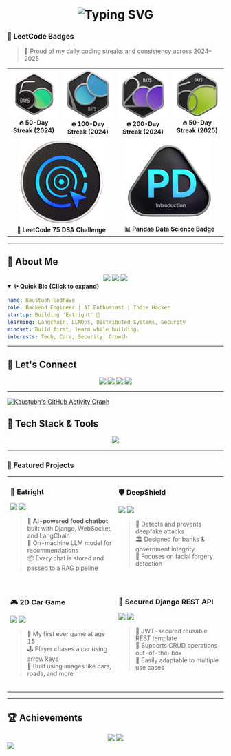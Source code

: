 <!-- 🌐 Modern 3D-Style GitHub README by Kaustubh Gadhave -->

<h1 align="center">
<img src="https://readme-typing-svg.herokuapp.com?font=Press+Start+2P&pause=1000&color=00F0FF&center=true&vCenter=true&width=800&lines=HEY+👋+I'M+KAUSTUBH+GADHAVE;BACKEND+%26+AI+ENGINEER;TECH+%7C+SECURITY+%7C+AI+%7C+STARTUPS+%7C+CARS" alt="Typing SVG" />

</h1>




### 🧠 LeetCode Badges  
> 📅 Proud of my daily coding streaks and consistency across 2024–2025

<div align="center">

<table>
  <tr>
    <td align="center">
      <img src="https://raw.githubusercontent.com/kaustubh-alt/kaustubh-alt/main/badges/2024-50.gif" width="150" autoplay/><br/>
      <b>🔥 50-Day Streak (2024)</b>
    </td>
    <td align="center">
      <img src="https://raw.githubusercontent.com/kaustubh-alt/kaustubh-alt/main/badges/2024-100-new.gif" width="150"/><br/>
      <b>🔥 100-Day Streak (2024)</b>
    </td>
    <td align="center">
      <img src="https://raw.githubusercontent.com/kaustubh-alt/kaustubh-alt/main/badges/2024-200.gif" width="150"/><br/>
      <b>🔥 200-Day Streak (2024)</b>
    </td>
    <td align="center">
      <img src="https://raw.githubusercontent.com/kaustubh-alt/kaustubh-alt/main/badges/2550.gif" width="150"/><br/>
      <b>🔥 50-Day Streak (2025)</b>
    </td>
  </tr>
  <tr>
    <td align="center" colspan="2">
      <img src="https://raw.githubusercontent.com/kaustubh-alt/kaustubh-alt/main/badges/LeetCode_75.gif" width="200"/><br/>
      <b>🏅 LeetCode 75 DSA Challenge</b>
    </td>
    <td align="center" colspan="2">
      <img src="https://raw.githubusercontent.com/kaustubh-alt/kaustubh-alt/main/badges/Introduction_to_Pandas.gif" width="200"/><br/>
      <b>📊 Pandas Data Science Badge</b>
    </td>
  </tr>
</table>

</div>


---

## 🧠 About Me
<div align="center">
  <img src="https://img.shields.io/badge/Backend%20Engineer-1f1f1f?style=for-the-badge&logo=python&logoColor=00F0FF" />
  <img src="https://img.shields.io/badge/AI%20Builder-1f1f1f?style=for-the-badge&logo=pytorch&logoColor=FF61E6" />
  <img src="https://img.shields.io/badge/Startup%20Enthusiast-1f1f1f?style=for-the-badge&logo=indie-hackers&logoColor=ffffff" />
</div>

<details open>
  <summary><strong>✨ Quick Bio (Click to expand)</strong></summary>

```yaml
name: Kaustubh Gadhave
role: Backend Engineer | AI Enthusiast | Indie Hacker
startup: Building 'Eatright' 🚀
learning: Langchain, LLMOps, Distributed Systems, Security
mindset: Build first, learn while building.
interests: Tech, Cars, Security, Growth
```
</details>

---

## 🔗 Let's Connect

<p align="center">
  <a href="https://linkedin.com/in/kaustubh-gadhave" target="_blank">
    <img src="https://img.shields.io/badge/LinkedIn-0A66C2?style=for-the-badge&logo=linkedin&logoColor=white" />
  </a>
  <a href="https://www.youtube.com/c/byte_overload" target="_blank">
    <img src="https://img.shields.io/badge/Youtube-FF0000?style=for-the-badge&logo=youtube&logoColor=white" />
  </a>
  <a href="https://leetcode.com/kaustubh_64" target="_blank">
    <img src="https://img.shields.io/badge/Leetcode-FFA116?style=for-the-badge&logo=leetcode&logoColor=black" />
  </a>
  <a href="https://www.hackerrank.com/kaustubh_backend" target="_blank">
    <img src="https://img.shields.io/badge/HackerRank-2EC866?style=for-the-badge&logo=hackerrank&logoColor=white" />
  </a>
<!--   <a href="https://reddit.com/user/kaustubh-alt" target="_blank">
    <img src="https://img.shields.io/badge/Reddit-FF4500?style=for-the-badge&logo=reddit&logoColor=white" />
  </a> -->
</p>

---

[![Kaustubh's GitHub Activity Graph](https://activity-graph.herokuapp.com/graph?username=kaustubh-alt&theme=react-dark)](https://github.com/kaustubh-alt)


## 🚀 Tech Stack & Tools

<p align="center">
  <img src="https://skillicons.dev/icons?i=python,java,django,flask,fastapi,postgres,mysql,redis,kafka,git,linux,gcp,aws,pytorch,js,html,CSS,bootstrap" />
</p>

---


### 🚀 Featured Projects

<table>
  <tr>
    <td width="50%" valign="top">
      
### 🧠 Eatright  
<img src="https://img.shields.io/badge/Django-092E20?style=for-the-badge&logo=django&logoColor=white"/>  
<img src="https://img.shields.io/badge/LangChain-1A1A1A?style=for-the-badge&logo=langchain&logoColor=white"/>  

> 💬 **AI-powered food chatbot** built with Django, WebSocket, and LangChain  
> 🧠 On-machine LLM model for recommendations  
> 📦 Every chat is stored and passed to a RAG pipeline  
<br>

  </td>
  <td width="50%" valign="top">
    
### 🛡️ DeepShield  
<img src="https://img.shields.io/badge/OpenCV-27338e?style=for-the-badge&logo=opencv&logoColor=white"/>  
<img src="https://img.shields.io/badge/pytorch-black?style=for-the-badge&logo=pytorch&logoColor=red"/>  

> 🧪 Detects and prevents deepfake attacks  
> 🏛️ Designed for banks & government integrity  
> 🎯 Focuses on facial forgery detection  
<br>

  </td>
  </tr>

  <tr>
    <td width="50%" valign="top">
    
### 🎮 2D Car Game  
<img src="https://img.shields.io/badge/Pygame-1e1e1e?style=for-the-badge&logo=pygame&logoColor=white"/>  
<img src="https://img.shields.io/badge/Python-3776AB?style=for-the-badge&logo=python&logoColor=white"/>  

> 🚗 My first ever game at age 15  
> 🕹️ Player chases a car using arrow keys  
> 🧩 Built using images like cars, roads, and more  
<br>

  </td>
    <td width="50%" valign="top">
    
### 🔐 Secured Django REST API  
<img src="https://img.shields.io/badge/Django%20REST%20Framework-092E20?style=for-the-badge&logo=django&logoColor=white"/>  
<img src="https://img.shields.io/badge/JWT-green?style=for-the-badge&logo=JWT&logoColor=white"/>  

> 🔐 JWT-secured reusable REST template  
> 🔁 Supports CRUD operations out-of-the-box  
> 💼 Easily adaptable to multiple use cases  
<br>

  </td>
  </tr>
</table>


---

## 🏆 Achievements

<div align="center">

<img src="https://img.shields.io/badge/Solved%20400%2B%20Problems-FFD700?style=for-the-badge&logo=leetcode&logoColor=black" />
<img src="https://img.shields.io/badge/2×%20Hackathon%20Finalist-FF69B4?style=for-the-badge&logo=devpost&logoColor=white" />

</div>

<img src="https://komarev.com/ghpvc/?username=kaustubh-alt&label=Profile+Views&color=00ffc8&style=flat-rounded" />


